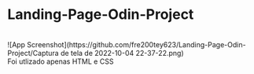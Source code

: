 # Landing-Page-Odin-Project
<br>
![App Screenshot](https://github.com/fre200tey623/Landing-Page-Odin-Project/Captura de tela de 2022-10-04 22-37-22.png)
<br>
Foi utlizado apenas HTML e CSS
